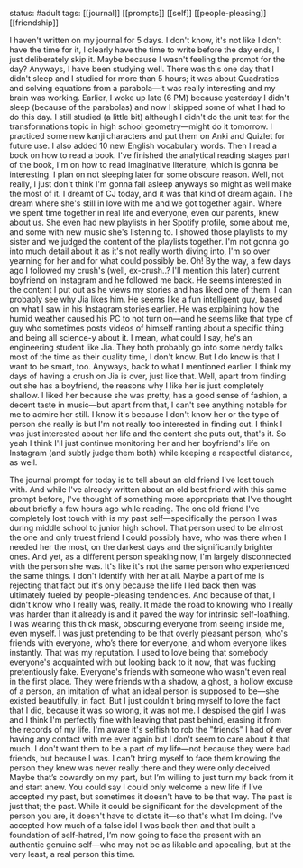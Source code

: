 status: #adult 
tags: [[journal]] [[prompts]] [[self]] [[people-pleasing]] [[friendship]] 

I haven't written on my journal for 5 days. I don't know, it's not like I don't have the time for it, I clearly have the time to write before the day ends, I just deliberately skip it. Maybe because I wasn't feeling the prompt for the day? Anyways, I have been studying well. There was this one day that I didn't sleep and I studied for more than 5 hours; it was about Quadratics and solving equations from a parabola—it was really interesting and my brain was working. Earlier, I woke up late (6 PM) because yesterday I didn't sleep (because of the parabolas) and now I skipped some of what I had to do this day. I still studied (a little bit) although I didn't do the unit test for the transformations topic in high school geometry—might do it tomorrow. I practiced some new kanji characters and put them on Anki and Quizlet for future use. I also added 10 new English vocabulary words. Then I read a book on how to read a book. I've finished the analytical reading stages part of the book, I'm on how to read imaginative literature, which is gonna be interesting. I plan on not sleeping later for some obscure reason. Well, not really, I just don't think I'm gonna fall asleep anyways so might as well make the most of it. I dreamt of CJ today, and it was that kind of dream again. The dream where she's still in love with me and we got together again. Where we spent time together in real life and everyone, even our parents, knew about us. She even had new playlists in her Spotify profile, some about me, and some with new music she's listening to. I showed those playlists to my sister and we judged the content of the playlists together. I'm not gonna go into much detail about it as it's not really worth diving into, I'm so over yearning for her and for what could possibly be. Oh! By the way, a few days ago I followed my crush's (well, ex-crush..? I'll mention this later) current boyfriend on Instagram and he followed me back. He seems interested in the content I put out as he views my stories and has liked one of them. I can probably see why Jia likes him. He seems like a fun intelligent guy, based on what I saw in his Instagram stories earlier. He was explaining how the humid weather caused his PC to not turn on—and he seems like that type of guy who sometimes posts videos of himself ranting about a specific thing and being all science-y about it. I mean, what could I say, he's an engineering student like Jia. They both probably go into some nerdy talks most of the time as their quality time, I don't know. But I do know is that I want to be smart, too. Anyways, back to what I mentioned earlier. I think my days of having a crush on Jia is over, just like that. Well, apart from finding out she has a boyfriend, the reasons why I like her is just completely shallow. I liked her because she was pretty, has a good sense of fashion, a decent taste in music—but apart from that, I can't see anything notable for me to admire her still. I know it's because I don't know her or the type of person she really is but I'm not really too interested in finding out. I think I was just interested about her life and the content she puts out, that's it. So yeah I think I'll just continue monitoring her and her boyfriend's life on Instagram (and subtly judge them both) while keeping a respectful distance, as well. 

The journal prompt for today is to tell about an old friend I've lost touch with. And while I've already written about an old best friend with this same prompt before, I've thought of something more appropriate that I've thought about briefly a few hours ago while reading. The one old friend I've completely lost touch with is my past self—specifically the person I was during middle school to junior high school. That person used to be almost the one and only truest friend I could possibly have, who was there when I needed her the most, on the darkest days and the significantly brighter ones. And yet, as a different person speaking now, I'm largely disconnected with the person she was. It's like it's not the same person who experienced the same things. I don't identify with her at all. Maybe a part of me is rejecting that fact but it's only because the life I led back then was ultimately fueled by people-pleasing tendencies. And because of that, I didn't know who I really was, really. It made the road to knowing who I really was harder than it already is and it paved the way for intrinsic self-loathing. I was wearing this thick mask, obscuring everyone from seeing inside me, even myself. I was just pretending to be that overly pleasant person, who's friends with everyone, who’s there for everyone, and whom everyone likes instantly. That was my reputation. I used to love being that somebody everyone's acquainted with but looking back to it now, that was fucking pretentiously fake. Everyone's friends with someone who wasn't even real in the first place. They were friends with a shadow, a ghost, a hollow excuse of a person, an imitation of what an ideal person is supposed to be—she existed beautifully, in fact. But I just couldn't bring myself to love the fact that I did, because it was so wrong, it was not me. I despised the girl I was and I think I'm perfectly fine with leaving that past behind, erasing it from the records of my life. I'm aware it's selfish to rob the "friends" I had of ever having any contact with me ever again but I don't seem to care about it that much. I don't want them to be a part of my life—not because they were bad friends, but because I was. I can't bring myself to face them knowing the person they knew was never really there and they were only deceived. Maybe that’s cowardly on my part, but I’m willing to just turn my back from it and start anew. You could say I could only welcome a new life if I’ve accepted my past, but sometimes it doesn't have to be that way. The past is just that; the past. While it could be significant for the development of the person you are, it doesn't have to dictate it—so that's what I’m doing. I’ve accepted how much of a false idol I was back then and that built a foundation of self-hatred, I’m now going to face the present with an authentic genuine self—who may not be as likable and appealing, but at the very least, a real person this time.